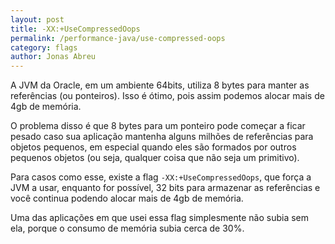```yaml
---
layout: post
title: -XX:+UseCompressedOops
permalink: /performance-java/use-compressed-oops
category: flags
author: Jonas Abreu
---
```


A JVM da Oracle, em um ambiente 64bits, utiliza 8 bytes para manter as referências (ou ponteiros). Isso é ótimo, 
pois assim podemos alocar mais de 4gb de memória.

O problema disso é que 8 bytes para um ponteiro pode começar a ficar pesado caso sua aplicação mantenha alguns
milhões de referências para objetos pequenos, em especial quando eles são formados por outros pequenos objetos
(ou seja, qualquer coisa que não seja um primitivo).

Para casos como esse, existe a flag `-XX:+UseCompressedOops`, que força a JVM a usar, enquanto for possível, 32 bits
para armazenar as referências e você continua podendo alocar mais de 4gb de memória.

Uma das aplicações em que usei essa flag simplesmente não subia sem ela, porque o consumo de memória subia cerca de 30%.
